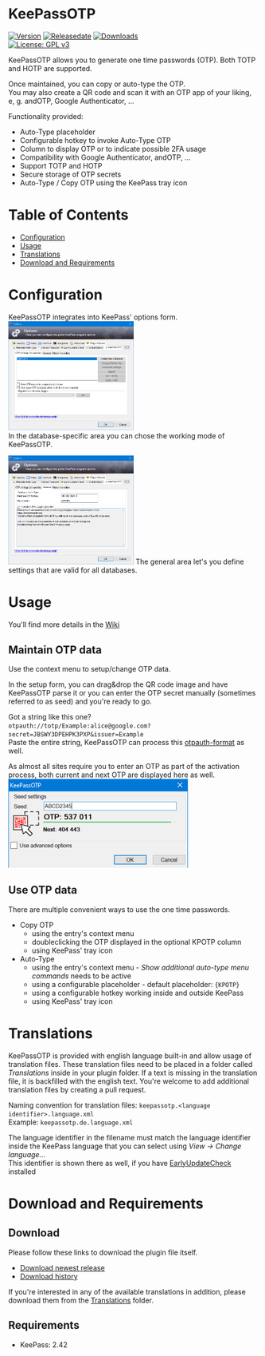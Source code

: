 # KeePassOTP
[![Version](https://img.shields.io/github/release/rookiestyle/keepassotp)](https://github.com/rookiestyle/keepassotp/releases/latest)
[![Releasedate](https://img.shields.io/github/release-date/rookiestyle/keepassotp)](https://github.com/rookiestyle/keepassotp/releases/latest)
[![Downloads](https://img.shields.io/github/downloads/rookiestyle/keepassotp/total?color=%2300cc00)](https://github.com/rookiestyle/keepassotp/releases/latest/download/keepassotp.plgx)\
[![License: GPL v3](https://img.shields.io/github/license/rookiestyle/keepassotp)](https://www.gnu.org/licenses/gpl-3.0)

KeePassOTP allows you to generate one time passwords (OTP). Both TOTP and HOTP are supported.

Once maintained, you can copy or auto-type the OTP.  
You may also create a QR code and scan it with an OTP app of your liking, e, g. andOTP, Google Authenticator, ...


Functionality provided:
- Auto-Type placeholder
- Configurable hotkey to invoke Auto-Type OTP
- Column to display OTP or to indicate possible 2FA usage
- Compatibility with Google Authenticator, andOTP, ...
- Support TOTP and HOTP
- Secure storage of OTP secrets
- Auto-Type / Copy OTP using the KeePass tray icon

# Table of Contents
- [Configuration](#configuration)
- [Usage](#usage)
- [Translations](#translations)
- [Download and Requirements](#download-and-requirements)

# Configuration
KeePassOTP integrates into KeePass' options form.\
<img src="images/KeePassOTP%20-%20options.png" alt="Options" height="50%" width="50%"/>  
In the database-specific area you can chose the working mode of KeePassOTP.  

<img src="images/KeePassOTP%20-%20options%202.png" alt="Options 2" height="50%" width="50%"/>
The general area let's you define settings that are valid for all databases.

# Usage
You'll find more details in the [Wiki](https://github.com/rookiestyle/keepassotp/wiki)

## Maintain OTP data  
Use the context menu to setup/change OTP data.  

In the setup form, you can drag&drop the QR code image and have KeePassOTP parse it or you can enter the OTP secret manually (sometimes referred to as seed) and you're ready to go.  

Got a string like this one?  
`otpauth://totp/Example:alice@google.com?secret=JBSWY3DPEHPK3PXP&issuer=Example`  
Paste the entire string, KeePassOTP can process this [otpauth-format](https://github.com/google/google-authenticator/wiki/Key-Uri-Format) as well.

As almost all sites require you to enter an OTP as part of the activation process, both current and next OTP are displayed here as well.  
<img src="images/KeePassOTP%20-%20setup%20simple.png" alt="Setup" />

## Use OTP data  
There are multiple convenient ways to use the one time passwords.

- Copy OTP 
  - using the entry's context menu
  - doubleclicking the OTP displayed in the optional KPOTP column
  - using KeePass' tray icon
- Auto-Type
  - using the entry's context menu - *Show additional auto-type menu commands* needs to be active
  - using a configurable placeholder - default placeholder: `{KPOTP}`
  - using a configurable hotkey working inside and outside KeePass
  - using KeePass' tray icon
 
# Translations
KeePassOTP is provided with english language built-in and allow usage of translation files.
These translation files need to be placed in a folder called *Translations* inside in your plugin folder.
If a text is missing in the translation file, it is backfilled with the english text.
You're welcome to add additional translation files by creating a pull request.

Naming convention for translation files: `keepassotp.<language identifier>.language.xml`\
Example: `keepassotp.de.language.xml`
  
The language identifier in the filename must match the language identifier inside the KeePass language that you can select using *View -> Change language...*\
This identifier is shown there as well, if you have [EarlyUpdateCheck](https://github.com/rookiestyle/earlyupdatecheck) installed

# Download and Requirements
## Download
Please follow these links to download the plugin file itself.
- [Download newest release](https://github.com/rookiestyle/keepassotp/releases/latest/download/KeePassOTP.plgx)
- [Download history](https://github.com/rookiestyle/keepassotp/releases)

If you're interested in any of the available translations in addition, please download them from the [Translations](Translations) folder.
## Requirements
* KeePass: 2.42

